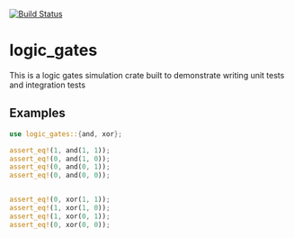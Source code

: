 [![Build Status](https://travis-ci.org/pejoccy/logic_gate_simulator.svg?branch=master)](https://travis-ci.org/pejoccy/logic_gate_simulator)

# logic_gates

This is a logic gates simulation crate built to demonstrate writing unit tests and integration tests


## Examples
```rust
use logic_gates::{and, xor};

assert_eq!(1, and(1, 1));
assert_eq!(0, and(1, 0));
assert_eq!(0, and(0, 1));
assert_eq!(0, and(0, 0));


assert_eq!(0, xor(1, 1));
assert_eq!(1, xor(1, 0));
assert_eq!(1, xor(0, 1));
assert_eq!(0, xor(0, 0));
```

